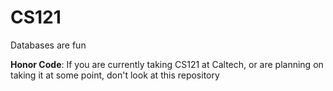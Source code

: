 CS121
=====

Databases are fun

<b>Honor Code</b>: If you are currently taking CS121 at Caltech, or are planning on taking it at some point, don't look at this repository
